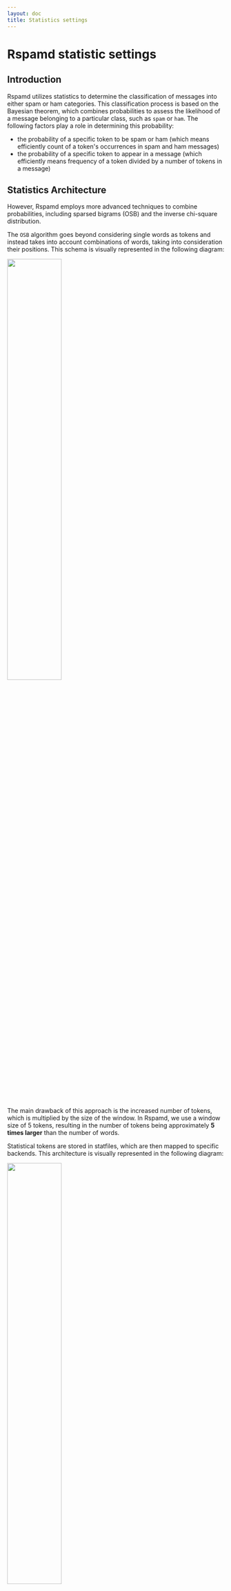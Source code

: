 ```yaml
---
layout: doc
title: Statistics settings
---
```

# Rspamd statistic settings

## Introduction

Rspamd utilizes statistics to determine the classification of messages into either spam or ham categories. This classification process is based on the Bayesian theorem, which combines probabilities to assess the likelihood of a message belonging to a particular class, such as `spam` or `ham`. The following factors play a role in determining this probability:

- the probability of a specific token to be spam or ham (which means efficiently count of a token's occurrences in spam and ham messages)
- the probability of a specific token to appear in a message (which efficiently means frequency of a token divided by a number of tokens in a message)

## Statistics Architecture

However, Rspamd employs more advanced techniques to combine probabilities, including sparsed bigrams (OSB) and the inverse chi-square distribution.

The `OSB` algorithm goes beyond considering single words as tokens and instead takes into account combinations of words, taking into consideration their positions. This schema is visually represented in the following diagram:

<img class="img-fluid" width="50%" src="{{ site.baseurl }}/img/rspamd-schemes.004.png">

The main drawback of this approach is the increased number of tokens, which is multiplied by the size of the window. In Rspamd, we use a window size of 5 tokens, resulting in the number of tokens being approximately **5 times larger** than the number of words.

Statistical tokens are stored in statfiles, which are then mapped to specific backends. This architecture is visually represented in the following diagram:

<img class="img-fluid" width="50%" src="{{ site.baseurl }}/img/rspamd-schemes.005.png">

## Statistics Configuration

Starting from Rspamd 2.0, we recommend using `redis` as the backend and `osb` as the tokenizer, which are set as the default settings.

The default configuration settings can be found in the `$CONFDIR/statistic.conf` file.

~~~hcl
classifier "bayes" {
  tokenizer {
    name = "osb";
  }
  cache {
  }
  new_schema = true; # Always use new schema
  store_tokens = false; # Redefine if storing of tokens is desired
  signatures = false; # Store learn signatures
  #per_user = true; # Enable per user classifier
  min_tokens = 11;
  backend = "redis";
  min_learns = 200;

  statfile {
    symbol = "BAYES_HAM";
    spam = false;
  }
  statfile {
    symbol = "BAYES_SPAM";
    spam = true;
  }
  learn_condition = 'return require("lua_bayes_learn").can_learn';

  # Autolearn sample
  # autolearn {
  #  spam_threshold = 6.0; # When to learn spam (score >= threshold)
  #  ham_threshold = -0.5; # When to learn ham (score <= threshold)
  #  check_balance = true; # Check spam and ham balance
  #  min_balance = 0.9; # Keep diff for spam/ham learns for at least this value
  #}

  .include(try=true; priority=1) "$LOCAL_CONFDIR/local.d/classifier-bayes.conf"
  .include(try=true; priority=10) "$LOCAL_CONFDIR/override.d/classifier-bayes.conf"
}

.include(try=true; priority=1) "$LOCAL_CONFDIR/local.d/statistic.conf"
.include(try=true; priority=10) "$LOCAL_CONFDIR/override.d/statistic.conf"
~~~

You are also recommended to use [`bayes_expiry` module]({{ site.baseurl }}/doc/modules/bayes_expiry.html) to maintain your statistics database.

Please note that `classifier-bayes.conf` is include config of `statistic.conf` which created for user's simplicity.

For most of setups where there is only one classifier is used - `classifier-bayes.conf` is suffient and `statistic.conf` should be leaved unmodified.

If you need describe multiply different classifiers - then you need create `local.d/statistic.conf`, that should describe classifier sections, each classifier **must** have own `name` and have all options from default config, as there will be no fallback. Common usecase for such case is when first classifier is `per_user` and second is not.

### Classifier and headers

The classifier in Rspamd learns headers that are specifically defined in the `classify_headers` section of the `options.inc `file. Therefore, there is no need to remove any additional headers (e.g., X-Spam) before the learning process, as these headers will not be utilized for classification purposes. Rspamd also takes into account the `Subject` header, which is tokenized according to the aforementioned rules. Additionally, Rspamd considers various meta-tokens, such as message size or the number of attachments, which are extracted from the messages for further analysis.

## Redis statistics

Supported parameters for the Redis backend are:

- `name`: unique name of the classifier, must be set when multiply classifiers is defined, otherwise optional
- `tokenizer`: currently only OSB is supported, must be set as shown in default configuration
- `new_schema`: must be set to `true`
- `backend`: must be set to `"redis"`
- `learn_condition`: Lua function that verifies that learning is needed. Default function **must** be set if you not wrote your own, omniting `learn_condition` from `statistic.conf` will lead to loosing protection from overlearning
- `servers`: IP or hostname with a port for the Redis server. Use an IP for the loopback interface, if you have defined localhost in /etc/hosts for IPv4 and IPv6, or your Redis server will not be found!
- `write_servers` (optional): for write only Redis servers (usually masters)
- `read_servers` (optional): for read only Redis servers (usually replicas)
- `password` (optional): password for the Redis server
- `db` (optional): database to use, **must be a non-negative integer** (though it is recommended to use dedicated Redis instances and not databases in Redis)
- `min_tokens`: minimum number of words required for statistics processing
- `min_learns` (optional): minimum learn to count for **both** spam and ham classes to perform classification
- `autolearn` (optional): for more details see Autolearning section
- `per_user` (optional): for more details see Per-user statistics section
- `statfile`: defines keys for spam and ham mails
- `cache_prefix` (optional): prefix used to create keys where to store hashes of already learned ids, defaults to `"learned_ids"`
- `cache_max_elt` (optional): amount of elements to store in one `learned_ids` key
- `cache_max_keys` (optional): amount of `learned_ids` keys to store
- `cache_elt_len` (optional): lenth of hash to store in one element of `learned_ids`

## Autolearning

Starting from version 1.1, Rspamd introduces autolearning functionality for statfiles. Autolearning occurs after all rules, including statistics, have been processed. However, it only applies if the same symbol has not already been added. For example, if `BAYES_SPAM` is already present in the checking results, the message will not be learned as spam.

There are three options available for specifying autolearning:

* `autolearn = true`: autolearning is performing as spam if a message has `reject` action and as ham if a message has **negative** score
* `autolearn = [-5, 5]`: autolearn as ham if the score is less than `-5` and as spam if the score is more than `5`
* `autolearn = "return function(task) ... end"`: use the following Lua function to detect if autolearn is needed (function should return 'ham' if learn as ham is needed and string 'spam' if learn as spam is needed, if no learning is needed then a function can return anything including `nil`)

Redis backend is highly recommended for autolearning purposes due to its ability to handle high concurrency levels when multiple writers are synchronized properly. Using Redis as the backend ensures efficient and reliable autolearning functionality.

### Per-user statistics

To enable per-user statistics, you can add the `per_user = true` property to the configuration of the classifier. However, it is *important* to ensure that Rspamd is called at the final delivery stage (e.g., LDA mode) to avoid issues with multi-recipient messages. When dealing with multi-recipient messages, Rspamd will use the first recipient for user-based statistics. 

Rspamd prioritizes SMTP recipients over MIME ones and gives preference to the special LDA header called `Delivered-To`, which can be appended using the `-d` option for `rspamc`. This allows for more accurate per-user statistics in your configuration.

You can change per-user statistics to per-domain (or any other) by utilizing a Lua function. The function should return the user as a string or `nil` as a fallback. For example:
~~~lua
per_user = <<EOD
return function(task)
  local rcpt = task:get_recipients('any')
  if rcpt then
    local first_rcpt = rcpt[1]
    if first_rcpt['domain'] then
      return first_rcpt['domain']
    end
  end
  return nil
end
EOD
~~~

#### Sharding

Starting from version 3.9, per-user statistics can be sharded across different Redis servers using the [hash algorithm]({{ site.baseurl }}/doc/configuration/upstream.html#hash-algorithm).

Example of using two stand-alone master shards without read replicas:
~~~hcl
servers = "hash:bayes-peruser-0-master,bayes-peruser-1-master";
~~~

Example of using a setup with three master-replica shards:
~~~hcl
write_servers = "hash:bayes-peruser-0-master,bayes-peruser-1-master,bayes-peruser-2-master";
read_servers = "hash:bayes-peruser-0-replica,bayes-peruser-1-replica,bayes-peruser-2-replica";
~~~

Important notes:
1. Changing the shard count requires dropping all Bayes statistics, so please make decisions wisely.
2. Each replica should have the same position in `read_servers` as its master in `write_servers`; otherwise, this will result in misaligned read-write hash slot assignments.
3. You can't use more than one replica per master in a sharded setup; this will result in misaligned read-write hash slot assignments.
4. Redis Sentinel cannot be used for a sharded setup.
5. In the controller, you will see incorrect `Bayesian statistics` for the count of learns and users.
